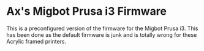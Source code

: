 # Ax's Migbot Prusa i3 Firmware
This is a preconfigured version of the firmware for the Migbot Prusa i3. This has been done as the default firmware is junk and is totally wrong for these Acrylic framed printers. 
